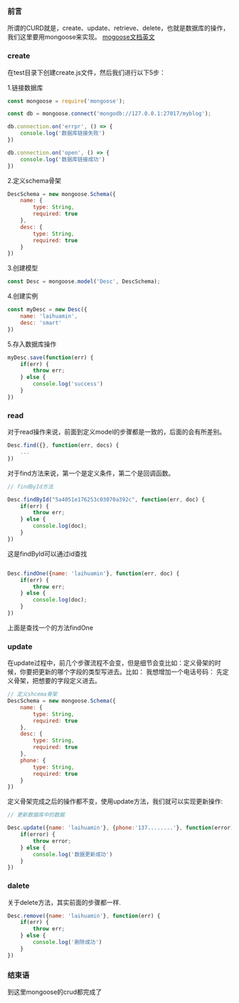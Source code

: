 ### 前言
所谓的CURD就是，create、update、retrieve、delete，也就是数据库的操作，我们这里要用mongoose来实现。
[mogoose文档英文](http://mongoosejs.com/docs/models.html)

### create
在test目录下创建create.js文件，然后我们进行以下5步：

1.链接数据库

```js
const mongoose = require('mongoose');

const db = mongoose.connect('mongodb://127.0.0.1:27017/myblog');

db.connection.on('errpr', () => {
    console.log('数据库链接失败')
})

db.connection.on('open', () => {
    console.log('数据库链接成功')
})
```

2.定义schema骨架

```js
DescSchema = new mongoose.Schema({
    name: {
        type: String,
        required: true
    },
    desc: {
        type: String,
        required: true
    }
})
```

3.创建模型

```js
const Desc = mongoose.model('Desc', DescSchema);
```

4.创建实例

```js
const myDesc = new Desc({
    name: 'laihuamin',
    desc: 'smart'
})
```

5.存入数据库操作

```js
myDesc.save(function(err) {
    if(err) {
        throw err;
    } else {
        console.log('success')
    }
})
```

### read

对于read操作来说，前面到定义model的步骤都是一致的，后面的会有所差别。

```js
Desc.find({}, function(err, docs) {
    ...
})
```
对于find方法来说，第一个是定义条件，第二个是回调函数。

```js
// findById方法

Desc.findById("5a4051e176253c03070a392c", function(err, doc) {
    if(err) {
        throw err;
    } else {
        console.log(doc);
    }
})
```
这是findById可以通过id查找

```js

Desc.findOne({name: 'laihuamin'}, function(err, doc) {
    if(err) {
        throw err;
    } else {
        console.log(doc);
    }
})
```
上面是查找一个的方法findOne
### update

在update过程中，前几个步骤流程不会变，但是细节会变比如：定义骨架的时候，你要把更新的哪个字段的类型写进去。比如：
我想增加一个电话号码：
先定义骨架，把想要的字段定义进去。
```js
// 定义shcema骨架
DescSchema = new mongoose.Schema({
    name: {
        type: String,
        required: true
    },
    desc: {
        type: String,
        required: true
    },
    phone: {
        type: String,
        required: true
    }
})
```

定义骨架完成之后的操作都不变，使用update方法，我们就可以实现更新操作:

```js
// 更新数据库中的数据

Desc.update({name: 'laihuamin'}, {phone:'137........'}, function(error) {
    if(error) {
        throw error;
    } else {
        console.log('数据更新成功')
    }
})
```

### dalete

关于delete方法，其实前面的步骤都一样.

```js
Desc.remove({name: 'laihuamin'}, function(err) {
    if(err) {
        throw err;
    } else {
        console.log('删除成功')
    }
})
```

### 结束语
到这里mongoose的crud都完成了